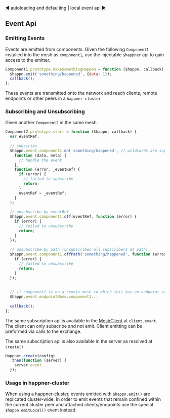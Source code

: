 [◀](autoload.md) autoloading and defaulting | local event api [▶](local-event.md)

## Event Api

### Emitting Events

Events are emitted from components. Given the following `Component1` installed into the mesh as `component1`, use the injectable `$happner` api to gain access to the emitter.

```javascript
Component1.prototype.makeSomethingHappen = function ($happn, callback) {
  $happn.emit('something/happened', {data: 1});
  callback();
};
```

These events are transmitted onto the network and reach clients, remote endpoints or other peers in a `happner-cluster`

### Subscribing and Unsubscribing

Given another `Component2` in the same mesh.

```javascript
Component2.prototype.start = function ($happn, callback) {
  var eventRef;
  
  // subscribe
  $happn.event.component1.on('something/happened', // wildcards are supported
    function (data, meta) {
      // handle the event
    },
    function (error, _eventRef) {
      if (error) {
        // failed to subscribe
        return;
      }
      eventRef = _eventRef;
    }
  );
  
  // unsubscribe by eventRef
  $happn.event.component1.off(eventRef, function (error) {
    if (error) {
      // failed to unsubscribe
      return;
    }
  });
  
  // unsubscribe by path (unsubscribes all subscribers at path)
  $happn.event.component1.offPath('something/happened', function (error) {
    if (error) {
      // failed to unsubscribe
      return;
    }
  });
  
  
  // if component1 is on a remote mesh to which this has an endpoint attached
  $happn.event.endpointName.component1...
  
  callback();
};
```

The same subscription api is available in the [MeshClient](client.md) at `client.event`. The client can only subscribe and not emit. Client emitting can be preformed via calls to the exchange.

The same subscription api is also available in the server as resolved at `create()`.

```javascript
Happner.create(config)
  .then(function (server) {
    server.event...
  });
```

### Usage in happner-cluster

When using a [happner-cluster](https://github.com/happner/happner-cluster), events emitted with `$happn.emit()` are replicated cluster-wide. In order to emit events that remain confined within the current cluster peer and attached clients/endpoints use the special `$happn.emitLocal()` event instead.